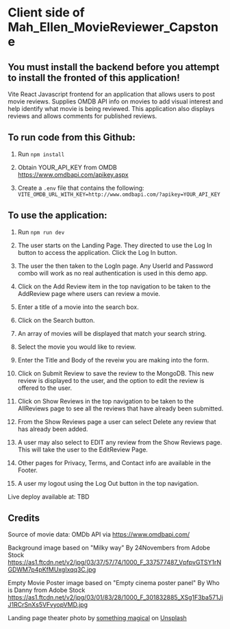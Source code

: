 # Client side of Mah_Ellen_MovieReviewer_Capstone

## You must install the backend before you attempt to install the fronted of this application!

Vite React Javascript frontend for an application that allows users to post movie reviews. Supplies OMDB API info on movies to add visual interest and help identify what movie is being reviewed. This application also displays reviews and allows comments for published reviews.

## To run code from this Github:

1. Run `npm install`

2. Obtain YOUR_API_KEY from OMDB https://www.omdbapi.com/apikey.aspx

3. Create a `.env` file that contains the following:
`VITE_OMDB_URL_WITH_KEY=http://www.omdbapi.com/?apikey=YOUR_API_KEY`

## To use the application:

1. Run `npm run dev`

1. The user starts on the Landing Page. They directed to use the Log In button to access the application. Click the Log In button.

1. The user the then taken to the LogIn page. Any UserId and Password combo will work as no real authentication is used in this demo app.

1. Click on the Add Review item in the top navigation to be taken to the AddReview page where users can review a movie.

1. Enter a title of a movie into the search box. 

1. Click on the Search button.

1. An array of movies will be displayed that match your search string. 

1. Select the movie you would like to review. 

1. Enter the Title and Body of the reveiw you are making into the form. 

1. Click on Submit Review to save the review to the MongoDB. This new review is displayed to the user, and the option to edit the review is offered to the user.

1. Click on Show Reviews in the top navigation to be taken to the AllReviews page to see all the reviews that have already been submitted.

1. From the Show Reviews page a user can select Delete any review that has already been added.

1. A user may also select to EDIT any review from the Show Reviews page. This will take the user to the EditReview Page.

1. Other pages for Privacy, Terms, and Contact info are available in the Footer.

1. A user my logout using the Log Out button in the top navigation.

Live deploy available at: TBD


 ## Credits

Source of movie data:
OMDb API via  https://www.omdbapi.com/

Background image based on "Milky way" By 24Novembers from Adobe Stock
https://as1.ftcdn.net/v2/jpg/03/37/57/74/1000_F_337577487_VpfpvGTSY1rNGDWM7p4pKfMUxgIxqq3C.jpg

Empty Movie Poster image based on "Empty cinema poster panel"
By Who is Danny from Adobe Stock
https://as1.ftcdn.net/v2/jpg/03/01/83/28/1000_F_301832885_XSg1F3ba571JjJ1RCrSnXs5VFvyopVMD.jpg

Landing page theater photo by <a href="https://unsplash.com/@somethingmagical?utm_content=creditCopyText&utm_medium=referral&utm_source=unsplash">something magical</a> on <a href="https://unsplash.com/photos/empty-chairs-inside-a-lighted-hall-SdjA-_Xzuxg?utm_content=creditCopyText&utm_medium=referral&utm_source=unsplash">Unsplash</a> 